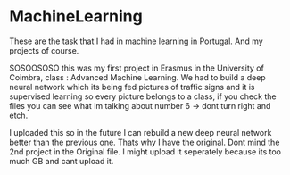 # MachineLearning
These are the task that I had in machine learning in Portugal. And my projects of course.


SOSOOSOSO this was my first project in Erasmus in the University of Coimbra, class : Advanced Machine Learning. We had to build a deep neural network which its being fed pictures of traffic signs and it is supervised learning so every picture belongs to a class, if you check the files you can see what im talking about number 6 -> dont turn right and etch. 

I uploaded this so in the future I can rebuild a new deep neural network better than the previous one.
Thats why I have the original. Dont mind the 2nd project in the Original file. I might upload it seperately because its too much GB and cant upload it.

